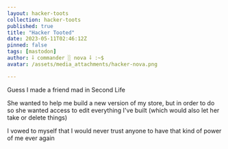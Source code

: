 ```yaml
---
layout: hacker-toots
collection: hacker-toots
published: true
title: "Hacker Tooted"
date: 2023-05-11T02:46:12Z
pinned: false
tags: [mastodon]
author: ⸸ commander ░ nova ⸸ :~$
avatar: /assets/media_attachments/hacker-nova.png

---
```


<p>Guess I made a friend mad in Second Life</p><p>She wanted to help me build a new version of my store, but in order to do so she wanted access to edit everything I&#39;ve built (which would also let her take or delete things)</p><p>I vowed to myself that I would never trust anyone to have that kind of power of me ever again</p>


